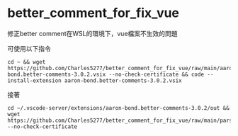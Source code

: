# better_comment_for_fix_vue
修正better comment在WSL的環境下，vue檔案不生效的問題

可使用以下指令
```
cd ~ && wget https://github.com/Charles5277/better_comment_for_fix_vue/raw/main/aaron-bond.better-comments-3.0.2.vsix --no-check-certificate && code --install-extension aaron-bond.better-comments-3.0.2.vsix
```
接著
```
cd ~/.vscode-server/extensions/aaron-bond.better-comments-3.0.2/out && wget https://github.com/Charles5277/better_comment_for_fix_vue/raw/main/parser.js --no-check-certificate
```
